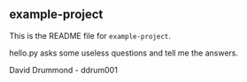 ## example-project

This is the README file for `example-project`.

hello.py asks some useless questions and tell me the answers.

David Drummond - ddrum001